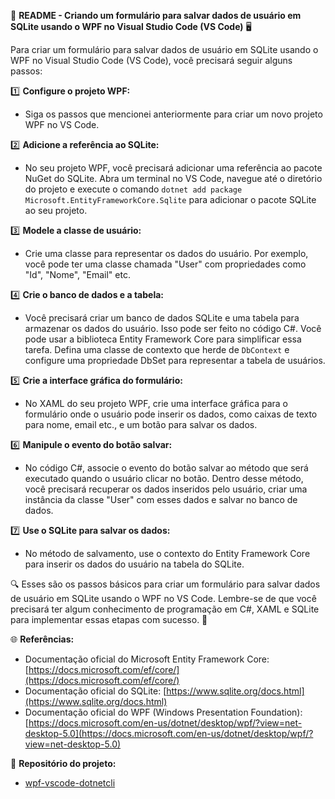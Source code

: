 📝 **README - Criando um formulário para salvar dados de usuário em SQLite usando o WPF no Visual Studio Code (VS Code)** 🖥️

Para criar um formulário para salvar dados de usuário em SQLite usando o WPF no Visual Studio Code (VS Code), você precisará seguir alguns passos:

1️⃣ **Configure o projeto WPF:**
   - Siga os passos que mencionei anteriormente para criar um novo projeto WPF no VS Code.

2️⃣ **Adicione a referência ao SQLite:**
   - No seu projeto WPF, você precisará adicionar uma referência ao pacote NuGet do SQLite. Abra um terminal no VS Code, navegue até o diretório do projeto e execute o comando `dotnet add package Microsoft.EntityFrameworkCore.Sqlite` para adicionar o pacote SQLite ao seu projeto.

3️⃣ **Modele a classe de usuário:**
   - Crie uma classe para representar os dados do usuário. Por exemplo, você pode ter uma classe chamada "User" com propriedades como "Id", "Nome", "Email" etc.

4️⃣ **Crie o banco de dados e a tabela:**
   - Você precisará criar um banco de dados SQLite e uma tabela para armazenar os dados do usuário. Isso pode ser feito no código C#. Você pode usar a biblioteca Entity Framework Core para simplificar essa tarefa. Defina uma classe de contexto que herde de `DbContext` e configure uma propriedade DbSet para representar a tabela de usuários.

5️⃣ **Crie a interface gráfica do formulário:**
   - No XAML do seu projeto WPF, crie uma interface gráfica para o formulário onde o usuário pode inserir os dados, como caixas de texto para nome, email etc., e um botão para salvar os dados.

6️⃣ **Manipule o evento do botão salvar:**
   - No código C#, associe o evento do botão salvar ao método que será executado quando o usuário clicar no botão. Dentro desse método, você precisará recuperar os dados inseridos pelo usuário, criar uma instância da classe "User" com esses dados e salvar no banco de dados.

7️⃣ **Use o SQLite para salvar os dados:**
   - No método de salvamento, use o contexto do Entity Framework Core para inserir os dados do usuário na tabela do SQLite.

🔍 Esses são os passos básicos para criar um formulário para salvar dados de usuário em SQLite usando o WPF no VS Code. Lembre-se de que você precisará ter algum conhecimento de programação em C#, XAML e SQLite para implementar essas etapas com sucesso. 🚀

🌐 **Referências:**
- Documentação oficial do Microsoft Entity Framework Core: [https://docs.microsoft.com/ef/core/](https://docs.microsoft.com/ef/core/)
- Documentação oficial do SQLite: [https://www.sqlite.org/docs.html](https://www.sqlite.org/docs.html)
- Documentação oficial do WPF (Windows Presentation Foundation): [https://docs.microsoft.com/en-us/dotnet/desktop/wpf/?view=net-desktop-5.0](https://docs.microsoft.com/en-us/dotnet/desktop/wpf/?view=net-desktop-5.0)

🔗 **Repositório do projeto:**
- [wpf-vscode-dotnetcli](https://github.com/seu-usuario/wpf-vscode-dotnetcli)
